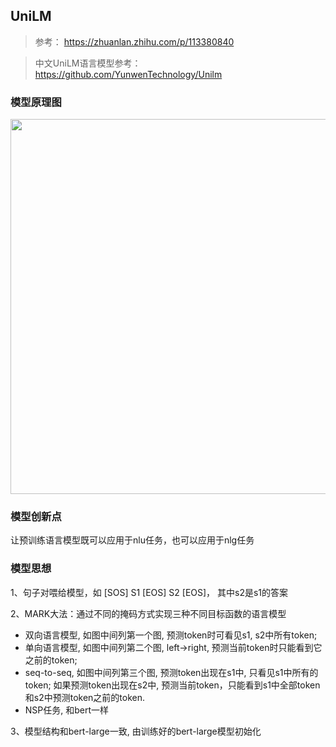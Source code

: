 ## UniLM
>参考： https://zhuanlan.zhihu.com/p/113380840

>中文UniLM语言模型参考： https://github.com/YunwenTechnology/Unilm
### 模型原理图

<img src="https://pic1.zhimg.com/80/v2-d449d6b43f1497b46b77e438372c69cc_720w.jpg" width="600">


### 模型创新点

让预训练语言模型既可以应用于nlu任务，也可以应用于nlg任务

### 模型思想

1、句子对喂给模型，如 [SOS] S1 [EOS] S2 [EOS]， 其中s2是s1的答案

2、MARK大法：通过不同的掩码方式实现三种不同目标函数的语言模型
    
- 双向语言模型, 如图中间列第一个图, 预测token时可看见s1, s2中所有token;
- 单向语言模型, 如图中间列第二个图, left->right, 预测当前token时只能看到它之前的token;
- seq-to-seq, 如图中间列第三个图, 预测token出现在s1中, 只看见s1中所有的token; 如果预测token出现在s2中, 预测当前token，只能看到s1中全部token和s2中预测token之前的token.
- NSP任务, 和bert一样

3、模型结构和bert-large一致, 由训练好的bert-large模型初始化
